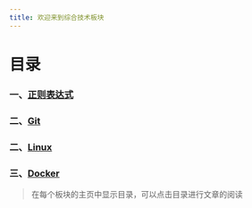 ```yaml
---
title: 欢迎来到综合技术板块
---
```

# 目录

### 一、[正则表达式](./regex)
### 二、[Git](./git)  
### 二、[Linux](./linux)  
### 三、[Docker](./docker)
>在每个板块的主页中显示目录，可以点击目录进行文章的阅读